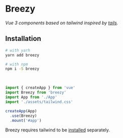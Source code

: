 # Breezy

_Vue 3 components based on tailwind inspired by [tails](https://devdojo.com/tailwindcss/components)._

## Installation

```bash
# with yarh
yarn add breezy

# with npm
npm i -S breezy
```

<br />

```js
import { createApp } from 'vue'
import Breezy from 'breezy'
import App from './App'
import './assets/tailwind.css'

createApp(App)
  .use(Breezy)
  .mount('#app')
```

Breezy requires tailwind to be [installed](https://tailwindcss.com/docs/installation) separately.
